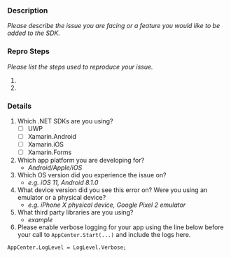 ### **Description**

_Please describe the issue you are facing or a feature you would like to be added to the SDK._

### **Repro Steps**

_Please list the steps used to reproduce your issue._

1.
2.

### **Details**

1. Which .NET SDKs are you using?
    - [ ] UWP
    - [ ] Xamarin.Android
    - [ ] Xamarin.iOS
    - [ ] Xamarin.Forms
2. Which app platform you are developing for?
    - _Android/Apple/iOS_
3. Which OS version did you experience the issue on?
    - _e.g. iOS 11, Android 8.1.0_
4. What device version did you see this error on?  Were you using an emulator or a physical device?
    - _e.g. iPhone X physical device, Google Pixel 2 emulator_
5. What third party libraries are you using? <!-- For .NET, you can find these in your .csproj, package.json, or package.config files -->
    - _example_
6. Please enable verbose logging for your app using the line below before your call to `AppCenter.Start(...)` and include the logs here.

```AppCenter.LogLevel = LogLevel.Verbose;```